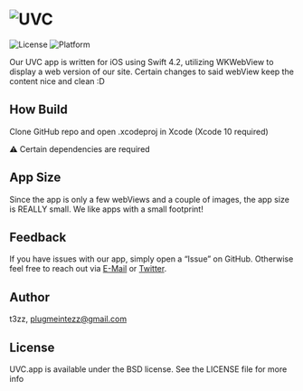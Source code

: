 # ![UVC](https://i.imgur.com/QBM3Vip.jpg)

![License](https://img.shields.io/cocoapods/l/NSFWDetector.svg?style=flat)
![Platform](https://img.shields.io/cocoapods/p/NSFWDetector.svg?style=flat)

Our UVC app is written for iOS using Swift 4.2, utilizing WKWebView to display a web version of our site. Certain changes to said webView keep the content nice and clean :D

## How Build

Clone GitHub repo and open .xcodeproj in Xcode (Xcode 10 required)

⚠️ Certain dependencies are required

## App Size

Since the app is only a few webViews and a couple of images, the app size is REALLY small. We like apps with a small footprint!

## Feedback

If you have issues with our app, simply open a “Issue” on GitHub. Otherwise feel free to reach out via [E-Mail](mailto:plugmeintezz@gmail.com) or [Twitter](https://twitter.com/plugmeintezz).

## Author

t3zz, [plugmeintezz@gmail.com](mailto:plugmeintezz@gmail.com)

## License

UVC.app is available under the BSD license. See the LICENSE file for more info
